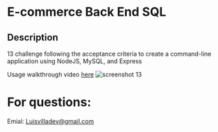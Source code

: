 # E-commerce Back End SQL

## Description
13 challenge following the acceptance criteria to create a command-line application using NodeJS, MySQL, and Express

Usage
walkthrough video [here](https://user-images.githubusercontent.com/107729218/210945503-41271c43-65f0-4f37-9d46-bf15eacef79f.webm)
![screenshot 13](https://user-images.githubusercontent.com/107729218/210945569-dbc2e6dd-df87-4332-86a7-3eded9fd1929.png)


# For questions: 
Emial: Luisvilladev@gmail.com
